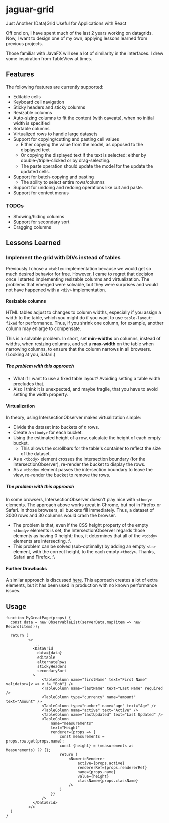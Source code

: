 # jaguar-grid
Just Another (Data)Grid Useful for Applications with React

Off ond on, I have spent much of the last 2 years working on datagrids. Now, I want to design one of my own, applying lessons learned from previous projects.

Those familiar with JavaFX will see a lot of similarity in the interfaces.  I drew some inspiration from TableView at times.

## Features
The following features are currently supported:

* Editable cells
* Keyboard cell navigation
* Sticky headers and sticky columns
* Resizable columns
* Auto-sizing columns to fit the content (with caveats), when no initial width is specified
* Sortable columns
* Virtualized rows to handle large datasets
* Support for copying/cutting and pasting cell values
    * Either copying the value from the model, as opposed to the displayed text
    * Or copying the displayed text if the text is selected:  either by double-/triple-clicked or by drag-selecting.
    * The paste operation should update the model for the update the updated cells.
* Support for batch-copying and pasting
    * The ability to select entire rows/columns
* Support for undoing and redoing operations like cut and paste.
* Support for context menus


### TODOs
* Showing/hiding columns
* Support for secondary sort
* Dragging columns



## Lessons Learned
### Implement the grid with DIVs instead of tables
Previously I chose a `<table>` implementation because we would get so much desired behavior for free. However, I came to regret that decision once I started implementing resizable columns and virtualization.  The problems that emerged were solvable, but they were surprises and would not have happened with a `<div>` implementation.

#### Resizable columns
HTML tables adjust to changes to column widths, especially if you assign a width to the table, which you might do if you want to use `table-layout: fixed` for performance.  Thus, if you shrink one column, for example, another column may enlarge to compensate.

This is a solvable problem.  In short, set **min-widths** on columns, instead of widths, when resizing columns, and set a **max-width** on the table when narrowing columns, to ensure that the column narrows in all browsers. (Looking at you, Safari.)

##### The problem with this approach
* What if I want to use a fixed table layout?  Avoiding setting a table width precludes that.
* Also I think it is unexpected, and maybe fragile, that you have to avoid setting the width property.


#### Virtualization
In theory, using IntersectionObserver makes virtualization simple:
* Divide the dataset into buckets of _n_ rows.
* Create a `<tbody>` for each bucket.
* Using the estimated height of a row, calculate the height of each empty bucket.
    * This allows the scrollbars for the table's container to reflect the size of the dataset.
* As a `<tbody>` element crosses the intersection boundary (for the IntersectionObserver), re-render the bucket to display the rows.
* As a `<tbody>` element passes the intersection boundary to leave the view, re-render the bucket to remove the rows.

##### The problem with this approach
In some browsers, IntersectionObserver doesn't play nice with `<tbody>` elements. The approach above works great in Chrome, but not in Firefox or Safari. In those browsers, all buckets fill immediately. Thus, a dataset of 3000 rows and 30 columns would crash the browser.
* The problem is that, even if the CSS height property of the empty `<tbody>` elements is set, the IntersectionObserver regards those elements as having 0 height; thus, it determines that all of the `<tobdy>` elements are intersecting. :\
* This problem can be solved (sub-optimally) by adding an empty `<tr>` element, with the correct height, to the each empty `<tbody>`.  Thanks, Safari and Firefox. :\


#### Further Drawbacks
A similar approach is discussed [here](https://gusruss89.medium.com/super-simple-list-virtualization-in-react-with-intersectionobserver-ca340fe98a34).
This approach creates a lot of extra elements, but it has been used in production with no known performance issues.



## Usage

```tsx
function MyGreatPage(props) {
  const data = new ObservableList(serverData.map(item => new Record(item)));

  return (
          <>
            ...
            <DataGrid
              data={data}
              editable
              alternateRows
              stickyHeaders
              secondarySort
            >
                <TableColumn name="firstName" text="First Name" validator={v => v != "Bob"} />
                <TableColumn name="lastName" text="Last Name" required />
                <TableColumn type="currency" name="amount" text="Amount" />
                <TableColumn type="number" name="age" text="Age" />
                <TableColumn name="active" text="Active" />
                <TableColumn name="lastUpdated" text="Last Updated" />
                <TableColumn
                    name="measurements"
                    text="Height"
                    renderer={props => {
                        const measurements = props.row.get(props.name);
                        const {height} = (measurements as Measurements) ?? {};
                        return (
                            <NumericRenderer
                                active={props.active}
                                rendererRef={props.rendererRef}
                                name={props.name}
                                value={height}
                                className={props.className}
                            />
                        )
                    }}
                />
            </DataGrid>
          </>
  )
}
```